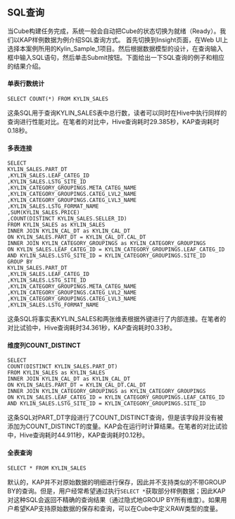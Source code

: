 ## SQL查询当Cube构建任务完成，系统一般会自动把Cube的状态切换为就绪（Ready）。我们以KAP样例数据为例介绍SQL查询方式。首先切换到Insight页面，在Web UI上选择本案例所用的Kylin_Sample_1项目。然后根据数据模型的设计，在查询输入框中输入SQL语句，然后单击Submit按钮。下面给出一下SQL查询的例子和相应的结果介绍。#### 单表行数统计````SELECT COUNT(*) FROM KYLIN_SALES````这条SQL用于查询KYLIN_SALES表中总行数，读者可以同时在Hive中执行同样的查询进行性能对比。在笔者的对比中，Hive查询耗时29.385秒，KAP查询耗时0.18秒。#### 多表连接````SELECTKYLIN_SALES.PART_DT,KYLIN_SALES.LEAF_CATEG_ID,KYLIN_SALES.LSTG_SITE_ID,KYLIN_CATEGORY_GROUPINGS.META_CATEG_NAME,KYLIN_CATEGORY_GROUPINGS.CATEG_LVL2_NAME,KYLIN_CATEGORY_GROUPINGS.CATEG_LVL3_NAME,KYLIN_SALES.LSTG_FORMAT_NAME,SUM(KYLIN_SALES.PRICE),COUNT(DISTINCT KYLIN_SALES.SELLER_ID)FROM KYLIN_SALES as KYLIN_SALES INNER JOIN KYLIN_CAL_DT as KYLIN_CAL_DTON KYLIN_SALES.PART_DT = KYLIN_CAL_DT.CAL_DTINNER JOIN KYLIN_CATEGORY_GROUPINGS as KYLIN_CATEGORY_GROUPINGSON KYLIN_SALES.LEAF_CATEG_ID = KYLIN_CATEGORY_GROUPINGS.LEAF_CATEG_ID AND KYLIN_SALES.LSTG_SITE_ID = KYLIN_CATEGORY_GROUPINGS.SITE_IDGROUP BY KYLIN_SALES.PART_DT,KYLIN_SALES.LEAF_CATEG_ID,KYLIN_SALES.LSTG_SITE_ID,KYLIN_CATEGORY_GROUPINGS.META_CATEG_NAME,KYLIN_CATEGORY_GROUPINGS.CATEG_LVL2_NAME,KYLIN_CATEGORY_GROUPINGS.CATEG_LVL3_NAME,KYLIN_SALES.LSTG_FORMAT_NAME````这条SQL将事实表KYLIN_SALES和两张维表根据外键进行了内部连接。在笔者的对比试验中，Hive查询耗时34.361秒，KAP查询耗时0.33秒。#### 维度列COUNT_DISTINCT````SELECTCOUNT(DISTINCT KYLIN_SALES.PART_DT)FROM KYLIN_SALES as KYLIN_SALES INNER JOIN KYLIN_CAL_DT as KYLIN_CAL_DTON KYLIN_SALES.PART_DT = KYLIN_CAL_DT.CAL_DTINNER JOIN KYLIN_CATEGORY_GROUPINGS as KYLIN_CATEGORY_GROUPINGSON KYLIN_SALES.LEAF_CATEG_ID = KYLIN_CATEGORY_GROUPINGS.LEAF_CATEG_ID AND KYLIN_SALES.LSTG_SITE_ID = KYLIN_CATEGORY_GROUPINGS.SITE_ID````这条SQL对PART_DT字段进行了COUNT_DISTINCT查询，但是该字段并没有被添加为COUNT_DISTINCT的度量。KAP会在运行时计算结果。在笔者的对比试验中，Hive查询耗时44.911秒，KAP查询耗时0.12秒。#### 全表查询````SELECT * FROM KYLIN_SALES````默认的，KAP并不对原始数据的明细进行保存，因此并不支持类似的不带GROUP BY的查询。但是，用户经常希望通过执行`SELECT *`获取部分样例数据；因此KAP对这种SQL会返回不精确的查询结果（通过隐式地GROUP BY所有维度）。如果用户希望KAP支持原始数据的保存和查询，可以在Cube中定义RAW类型的度量。